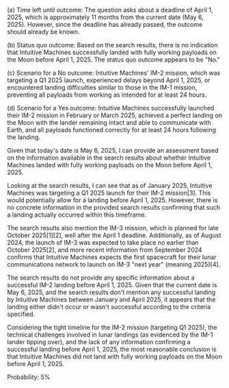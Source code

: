 (a) Time left until outcome: The question asks about a deadline of April 1, 2025, which is approximately 11 months from the current date (May 6, 2025). However, since the deadline has already passed, the outcome should already be known.

(b) Status quo outcome: Based on the search results, there is no indication that Intuitive Machines successfully landed with fully working payloads on the Moon before April 1, 2025. The status quo outcome appears to be "No."

(c) Scenario for a No outcome: Intuitive Machines' IM-2 mission, which was targeting a Q1 2025 launch, experienced delays beyond April 1, 2025, or encountered landing difficulties similar to those in the IM-1 mission, preventing all payloads from working as intended for at least 24 hours.

(d) Scenario for a Yes outcome: Intuitive Machines successfully launched their IM-2 mission in February or March 2025, achieved a perfect landing on the Moon with the lander remaining intact and able to communicate with Earth, and all payloads functioned correctly for at least 24 hours following the landing.

Given that today's date is May 6, 2025, I can provide an assessment based on the information available in the search results about whether Intuitive Machines landed with fully working payloads on the Moon before April 1, 2025.

Looking at the search results, I can see that as of January 2025, Intuitive Machines was targeting a Q1 2025 launch for their IM-2 mission[3]. This would potentially allow for a landing before April 1, 2025. However, there is no concrete information in the provided search results confirming that such a landing actually occurred within this timeframe.

The search results also mention the IM-3 mission, which is planned for late October 2025[1][2], well after the April 1 deadline. Additionally, as of August 2024, the launch of IM-3 was expected to take place no earlier than October 2025[2], and more recent information from September 2024 confirms that Intuitive Machines expects the first spacecraft for their lunar communications network to launch on IM-3 "next year" (meaning 2025)[4].

The search results do not provide any specific information about a successful IM-2 landing before April 1, 2025. Given that the current date is May 6, 2025, and the search results don't mention any successful landing by Intuitive Machines between January and April 2025, it appears that the landing either didn't occur or wasn't successful according to the criteria specified.

Considering the tight timeline for the IM-2 mission (targeting Q1 2025), the technical challenges involved in lunar landings (as evidenced by the IM-1 lander tipping over), and the lack of any information confirming a successful landing before April 1, 2025, the most reasonable conclusion is that Intuitive Machines did not land with fully working payloads on the Moon before April 1, 2025.

Probability: 5%